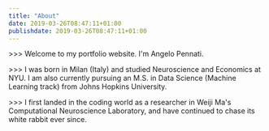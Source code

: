 ```yaml
---
title: "About"
date: 2019-03-26T08:47:11+01:00
publishdate: 2019-03-26T08:47:11+01:00
---
```


<p>>>> Welcome to my portfolio website. 
I'm Angelo Pennati.</p>  

<p>>>> I was born in Milan (Italy) and studied Neuroscience and Economics at NYU. I am also currently pursuing an M.S. in Data Science (Machine Learning track) from Johns Hopkins University.</p> 

<p>>>> I first landed in the coding world as a researcher in Weiji Ma's Computational Neuroscience Laboratory, and have continued to chase its white rabbit ever since.</p>